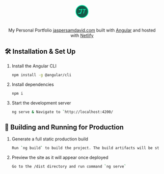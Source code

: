 <div align="center">
  <svg
        width="42"
        height="42"
        viewBox="0 0 42 42"
        fill="none"
        xmlns="http://www.w3.org/2000/svg"
      >
        <circle
          cx="21"
          cy="21"
          r="20"
          fill="#155B4A"
          stroke="#00FFB3"
          stroke-width="2"
        />
        <path
          d="M 19 16 C 10.5362 16.8478 11.0575 14.5363 11.0575 13.6401 C 11.0575 13.3983 11.0886 13.2347 11.1508 13.1494 C 11.2286 13.0498 11.3686 13 11.5709 13 C 18.6427 16.3784 18 13 21 12 C 22 14 22 14 21 15 C 20.9767 15.5178 20.6266 16.9616 19.9264 19.3798 C 19.0551 22.3599 18.7127 23.5263 18.526 24.1807 C 18.3549 24.8208 18.2148 25.3329 18.1059 25.7169 C 17.997 26.101 17.8803 26.4851 17.7558 26.8691 C 17.538 27.623 17.3435 28 17.1724 28 C 8 28 9 28 8 26 C 12 26 16 27 17.3824 20.9801 Z"
          fill="#00FFB3"
        />
 <path
          d="M27.893 14.7698L24.107 14.9424C23.8708 14.9424 23.6273 14.7914 23.3764 14.4892C23.1255 14.1871 23 13.8921 23 13.6043C23 13.3453 23.4207 13.1799 24.262 13.1079C25.1181 13.036 26.9852 13 29.8635 13C31.3542 13 32.5793 13.1583 33.5387 13.4748C34.5129 13.7914 35 14.1439 35 14.5324C35 14.8058 34.7565 14.9424 34.2694 14.9424C33.7823 14.9424 33.1033 14.9137 32.2325 14.8561C31.3616 14.7986 30.5277 14.7626 29.7306 14.7482C29.7749 14.8921 29.797 15.0504 29.797 15.223C29.797 15.7554 29.2214 18.2302 28.0701 22.6475C27.952 23.1079 27.7749 23.8273 27.5387 24.8058C27.3026 25.7842 27.1255 26.4676 27.0074 26.8561C26.8007 27.6187 26.6162 28 26.4539 28C26.2325 28 25.9815 27.8417 25.7011 27.5252C25.4354 27.1942 25.3026 26.8633 25.3026 26.5324C25.3026 26.2014 25.7011 24.5036 26.4982 21.4388C27.2952 18.3597 27.7601 16.1367 27.893 14.7698Z"
          fill="#00FFB3"
        />
      </svg>
</div>
<br>
<p align="center">
  My Personal Portfolio <a href="https://www.jaspersamdavid.com/" target="_blank">jaspersamdavid.com</a> built with <a href="https://angular.io/" target="_blank">Angular</a> and hosted with <a href="https://www.firebase.com/" target="_blank">Netlify</a>
</p>



## 🛠 Installation & Set Up

1. Install the Angular CLI

   ```sh
   npm install -g @angular/cli
   ```

3. Install dependencies

   ```sh
   npm i
   ```

4. Start the development server

   ```sh
   ng serve & Navigate to `http://localhost:4200/
   ```

## 🚀 Building and Running for Production

1. Generate a full static production build

   ```sh
   Run `ng build` to build the project. The build artifacts will be stored in the `dist/` directory. Use the `--prod` flag for a production build.
   ```

1. Preview the site as it will appear once deployed

   ```sh
   Go to the /dist directory and run command `ng serve`
   ```


